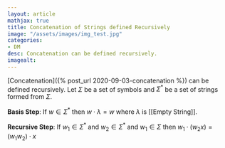 ```yaml
---
layout: article
mathjax: true
title: Concatenation of Strings defined Recursively
image: "/assets/images/img_test.jpg"
categories:
- DM
desc: Concatenation can be defined recursively. 
imagealt: 
---
```


[Concatenation]({% post_url 2020-09-03-concatenation %}) can be defined recursively.
Let $\Sigma$ be a set of symbols and $\Sigma^*$ be a set of strings formed from $\Sigma$.


































































































































































































































































































































































**Basis Step**: If $w \in \Sigma^*$ then $w \cdot \lambda = w$ where $\lambda$ is [[Empty String]].

































































































































































































































































































































































**Recursive Step**: If $w_1 \in \Sigma^*$ and $w_2 \in \Sigma^*$ and $w_1 \in \Sigma$ then $w_1 \cdot (w_2 x) = (w_1 w_2) \cdot x$
































































































































































































































































































































































